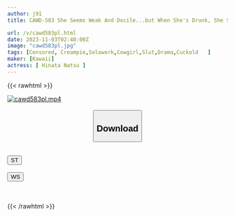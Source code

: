 ```yaml
---
author: j91
title: CAWD-583 She Seems Weak And Docile...but When She's Drunk, She Straddles Me On Top Of Me.Natsu Hinata, A Small Devilish New Employee, Makes Me Cum All Night Long With Her Tight Pussy Grinding Cowgirl Position.

url: /v/cawd583pl.html
date: 2023-11-03T02:40:00Z
image: "cawd583pl.jpg"
tags: [Censored, Creampie,Solowork,Cowgirl,Slut,Drama,Cuckold	]
maker: [Kawaii]
actress: [ Hinata Natsu ]
---
```



{{< rawhtml >}}

<div class="video" data-videoid="egaqKxeWYYFYgbm">
    <a href="javascript:;">
        <img src="https://my.j91.asia/v/cawd583pl.jpg" width="WIDTH" height="HEIGHT" alt="cawd583pl.mp4" loading="lazy">
    </a>
</div>

<script type="text/javascript" src="https://j91.asia/asset/on-demand-st.js"></script>

<br>
  <link rel="stylesheet" href="https://j91.asia/asset/bs5.css">
  
  <center>
  <button class="btn btn-primary" type="button" data-bs-toggle="collapse" data-bs-target=".multi-collapse" aria-expanded="false" aria-controls="multiCollapseExample1 multiCollapseExample2"><h2>Download</h2></button></center>
</p>
<div class="row">
  <div class="col">
    <div class="collapse multi-collapse" id="multiCollapseExample1">
      <div class="card card-body">
	      	      <br>
<div class="buttons">  
<a href="https://streamtape.to/v/egaqKxeWYYFYgbm"><button class="btn-hover color-3"><i class="fa fa-download"></i> ST</button></a></div>
    </div>
  </div>
</div>
  <div class="col">
    <div class="collapse multi-collapse" id="multiCollapseExample2">
      <div class="card card-body">
	      <br>
<div class="buttons">
    <a href="https://wolfstream.tv/h2rw287009cb"><button class="btn-hover color-9"><i class="fa fa-download"></i> WS</button></a></div>
<br><br>
      </div>
    </div>
  </div>
</div>

{{< /rawhtml >}}
